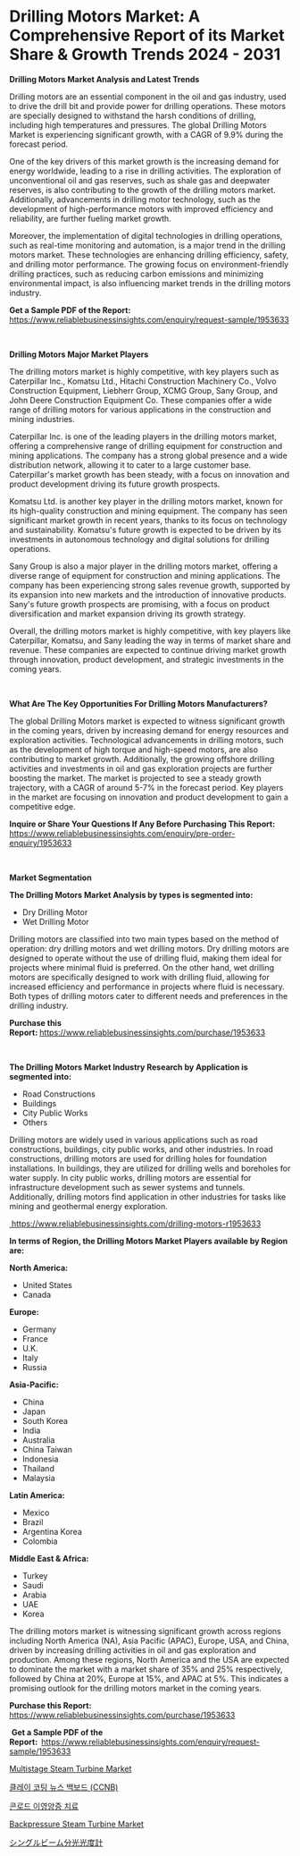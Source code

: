 <p><h1>Drilling Motors Market: A Comprehensive Report of its Market Share & Growth Trends 2024 - 2031</h1></p><p><strong>Drilling Motors Market Analysis and Latest Trends</strong></p>
<p><p>Drilling motors are an essential component in the oil and gas industry, used to drive the drill bit and provide power for drilling operations. These motors are specially designed to withstand the harsh conditions of drilling, including high temperatures and pressures. The global Drilling Motors Market is experiencing significant growth, with a CAGR of 9.9% during the forecast period.</p><p>One of the key drivers of this market growth is the increasing demand for energy worldwide, leading to a rise in drilling activities. The exploration of unconventional oil and gas reserves, such as shale gas and deepwater reserves, is also contributing to the growth of the drilling motors market. Additionally, advancements in drilling motor technology, such as the development of high-performance motors with improved efficiency and reliability, are further fueling market growth.</p><p>Moreover, the implementation of digital technologies in drilling operations, such as real-time monitoring and automation, is a major trend in the drilling motors market. These technologies are enhancing drilling efficiency, safety, and drilling motor performance. The growing focus on environment-friendly drilling practices, such as reducing carbon emissions and minimizing environmental impact, is also influencing market trends in the drilling motors industry.</p></p>
<p><strong>Get a Sample PDF of the Report:&nbsp;</strong> <a href="https://www.reliablebusinessinsights.com/enquiry/request-sample/1953633">https://www.reliablebusinessinsights.com/enquiry/request-sample/1953633</a></p>
<p>&nbsp;</p>
<p><strong>Drilling Motors Major Market Players</strong></p>
<p><p>The drilling motors market is highly competitive, with key players such as Caterpillar Inc., Komatsu Ltd., Hitachi Construction Machinery Co., Volvo Construction Equipment, Liebherr Group, XCMG Group, Sany Group, and John Deere Construction Equipment Co. These companies offer a wide range of drilling motors for various applications in the construction and mining industries.</p><p>Caterpillar Inc. is one of the leading players in the drilling motors market, offering a comprehensive range of drilling equipment for construction and mining applications. The company has a strong global presence and a wide distribution network, allowing it to cater to a large customer base. Caterpillar's market growth has been steady, with a focus on innovation and product development driving its future growth prospects.</p><p>Komatsu Ltd. is another key player in the drilling motors market, known for its high-quality construction and mining equipment. The company has seen significant market growth in recent years, thanks to its focus on technology and sustainability. Komatsu's future growth is expected to be driven by its investments in autonomous technology and digital solutions for drilling operations.</p><p>Sany Group is also a major player in the drilling motors market, offering a diverse range of equipment for construction and mining applications. The company has been experiencing strong sales revenue growth, supported by its expansion into new markets and the introduction of innovative products. Sany's future growth prospects are promising, with a focus on product diversification and market expansion driving its growth strategy.</p><p>Overall, the drilling motors market is highly competitive, with key players like Caterpillar, Komatsu, and Sany leading the way in terms of market share and revenue. These companies are expected to continue driving market growth through innovation, product development, and strategic investments in the coming years.</p></p>
<p>&nbsp;</p>
<p><strong>What Are The Key Opportunities For Drilling Motors Manufacturers?</strong></p>
<p><p>The global Drilling Motors market is expected to witness significant growth in the coming years, driven by increasing demand for energy resources and exploration activities. Technological advancements in drilling motors, such as the development of high torque and high-speed motors, are also contributing to market growth. Additionally, the growing offshore drilling activities and investments in oil and gas exploration projects are further boosting the market. The market is projected to see a steady growth trajectory, with a CAGR of around 5-7% in the forecast period. Key players in the market are focusing on innovation and product development to gain a competitive edge.</p></p>
<p><strong>Inquire or Share Your Questions If Any Before Purchasing This Report:</strong> <a href="https://www.reliablebusinessinsights.com/enquiry/pre-order-enquiry/1953633">https://www.reliablebusinessinsights.com/enquiry/pre-order-enquiry/1953633</a></p>
<p>&nbsp;</p>
<p><strong>Market Segmentation</strong></p>
<p><strong>The Drilling Motors Market Analysis by types is segmented into:</strong></p>
<p><ul><li>Dry Drilling Motor</li><li>Wet Drilling Motor</li></ul></p>
<p><p>Drilling motors are classified into two main types based on the method of operation: dry drilling motors and wet drilling motors. Dry drilling motors are designed to operate without the use of drilling fluid, making them ideal for projects where minimal fluid is preferred. On the other hand, wet drilling motors are specifically designed to work with drilling fluid, allowing for increased efficiency and performance in projects where fluid is necessary. Both types of drilling motors cater to different needs and preferences in the drilling industry.</p></p>
<p><strong>Purchase this Report:&nbsp;</strong><a href="https://www.reliablebusinessinsights.com/purchase/1953633">https://www.reliablebusinessinsights.com/purchase/1953633</a></p>
<p>&nbsp;</p>
<p><strong>The Drilling Motors Market Industry Research by Application is segmented into:</strong></p>
<p><ul><li>Road Constructions</li><li>Buildings</li><li>City Public Works</li><li>Others</li></ul></p>
<p><p>Drilling motors are widely used in various applications such as road constructions, buildings, city public works, and other industries. In road constructions, drilling motors are used for drilling holes for foundation installations. In buildings, they are utilized for drilling wells and boreholes for water supply. In city public works, drilling motors are essential for infrastructure development such as sewer systems and tunnels. Additionally, drilling motors find application in other industries for tasks like mining and geothermal energy exploration.</p></p>
<p><a href="https://www.reliablebusinessinsights.com/drilling-motors-r1953633">&nbsp;https://www.reliablebusinessinsights.com/drilling-motors-r1953633</a></p>
<p><strong>In terms of Region, the Drilling Motors Market Players available by Region are:</strong></p>
<p>
    <p> <strong> North America: </strong>
        <ul>
            <li>United States</li>
            <li>Canada</li>
        </ul>
        </p> 
    <p> <strong> Europe: </strong>
        <ul>
            <li>Germany</li>
            <li>France</li>
            <li>U.K.</li>
            <li>Italy</li>
            <li>Russia</li>
        </ul>
        </p> 
    <p> <strong> Asia-Pacific: </strong>
        <ul>
            <li>China</li>
            <li>Japan</li>
            <li>South Korea</li>
            <li>India</li>
            <li>Australia</li>
            <li>China Taiwan</li>
            <li>Indonesia</li>
            <li>Thailand</li>
            <li>Malaysia</li>
        </ul>
        </p> 
    <p> <strong> Latin America: </strong>
        <ul>
            <li>Mexico</li>
            <li>Brazil</li>
            <li>Argentina Korea</li>
            <li>Colombia</li>
        </ul>
        </p> 
    <p> <strong> Middle East & Africa: </strong>
        <ul>
            <li>Turkey</li>
            <li>Saudi</li>
            <li>Arabia</li>
            <li>UAE</li>
            <li>Korea</li>
        </ul>
    </p>
    </p>
<p><p>The drilling motors market is witnessing significant growth across regions including North America (NA), Asia Pacific (APAC), Europe, USA, and China, driven by increasing drilling activities in oil and gas exploration and production. Among these regions, North America and the USA are expected to dominate the market with a market share of 35% and 25% respectively, followed by China at 20%, Europe at 15%, and APAC at 5%. This indicates a promising outlook for the drilling motors market in the coming years.</p></p>
<p><strong>Purchase this Report: </strong><a href="https://www.reliablebusinessinsights.com/purchase/1953633">https://www.reliablebusinessinsights.com/purchase/1953633</a></p>
<p>&nbsp;<strong>Get a Sample PDF of the Report:&nbsp;&nbsp;</strong><a href="https://www.reliablebusinessinsights.com/enquiry/request-sample/1953633">https://www.reliablebusinessinsights.com/enquiry/request-sample/1953633</a></p>
<p><strong></strong></p>
<p><p><a href="https://github.com/lukmanduiky01/Market-Research-Report-List-1/blob/main/multistage-steam-turbine-market.md">Multistage Steam Turbine Market</a></p><p><a href="https://github.com/AnthonyWratten/Market-Research-Report-List-1/blob/main/7251226170654.md">클레이 코팅 뉴스 백보드 (CCNB)</a></p><p><a href="https://github.com/plelbej847484502/Market-Research-Report-List-2/blob/main/4085572170655.md">콘로드 이영양증 치료</a></p><p><a href="https://github.com/theanastasiyah/Market-Research-Report-List-1/blob/main/backpressure-steam-turbine-market.md">Backpressure Steam Turbine Market</a></p><p><a href="https://github.com/reliezer65/Market-Research-Report-List-2/blob/main/4425700159110.md">シングルビーム分光光度計</a></p></p>